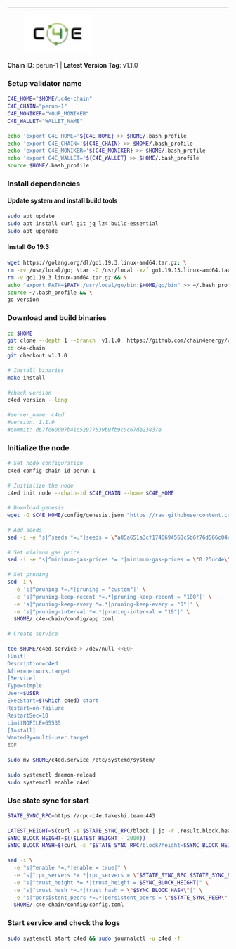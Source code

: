 ---
<figure><img src="https://github.com/takeshi-val/Logo/raw/main/chain4energy.png" width="150" alt=""><figcaption></figcaption></figure>

**Chain ID**: perun-1 | **Latest Version Tag**: v1.1.0 

### Setup validator name

```bash
C4E_HOME="$HOME/.c4e-chain"
C4E_CHAIN="perun-1"
C4E_MONIKER="YOUR_MONIKER"
C4E_WALLET="WALLET_NAME"

echo 'export C4E_HOME='${C4E_HOME} >> $HOME/.bash_profile
echo 'export C4E_CHAIN='${C4E_CHAIN} >> $HOME/.bash_profile
echo 'export C4E_MONIKER='${C4E_MONIKER} >> $HOME/.bash_profile
echo 'export C4E_WALLET='${C4E_WALLET} >> $HOME/.bash_profile
source $HOME/.bash_profile
```

### Install dependencies

#### Update system and install build tools

```bash
sudo apt update
sudo apt install curl git jq lz4 build-essential
sudo apt upgrade
```

#### Install Go 19.3

```bash
wget https://golang.org/dl/go1.19.3.linux-amd64.tar.gz; \
rm -rv /usr/local/go; \tar -C /usr/local -xzf go1.19.13.linux-amd64.tar.gz && \
rm -v go1.19.3.linux-amd64.tar.gz && \
echo "export PATH=$PATH:/usr/local/go/bin:$HOME/go/bin" >> ~/.bash_profile && \
source ~/.bash_profile && \
go version
```

### Download and build binaries

```bash
cd $HOME
git clone --depth 1 --branch  v1.1.0  https://github.com/chain4energy/c4e-chain.git
cd c4e-chain
git checkout v1.1.0

# Install binaries
make install

#check version
c4ed version --long

#server_name: c4ed
#version: 1.1.0
#commit: d67fd60d07b41c52977539b9fb9c0c67de23837e

```
### Initialize the node

```bash
# Set node configuration
c4ed config chain-id perun-1

# Initialize the node
c4ed init node --chain-id $C4E_CHAIN --home $C4E_HOME

# Download genesis
wget -O $C4E_HOME/config/genesis.json "https://raw.githubusercontent.com/chain4energy/c4e-chains/main/perun-1/genesis.json"

# Add seeds
sed -i -e "s|^seeds *=.*|seeds = \"a85a651a3cf1746694560c5b6f76d566c04ca581@c4e-seed.takeshi.team:10256\"|" $HOME/.c4e-chain/config/config.toml

# Set minimum gas price
sed -i -e "s|^minimum-gas-prices *=.*|minimum-gas-prices = \"0.25uc4e\"|" $HOME/.c4e-chain/config/app.toml

# Set pruning
sed -i \
  -e 's|^pruning *=.*|pruning = "custom"|' \
  -e 's|^pruning-keep-recent *=.*|pruning-keep-recent = "100"|' \
  -e 's|^pruning-keep-every *=.*|pruning-keep-every = "0"|' \
  -e 's|^pruning-interval *=.*|pruning-interval = "19"|' \
  $HOME/.c4e-chain/config/app.toml

# Create service

tee $HOME/c4ed.service > /dev/null <<EOF
[Unit]
Description=c4ed
After=network.target
[Service]
Type=simple
User=$USER
ExecStart=$(which c4ed) start 
Restart=on-failure
RestartSec=10
LimitNOFILE=65535
[Install]
WantedBy=multi-user.target
EOF

sudo mv $HOME/c4ed.service /etc/systemd/system/

sudo systemctl daemon-reload
sudo systemctl enable c4ed
```


### Use state sync for start 

```bash
STATE_SYNC_RPC=https://rpc-c4e.takeshi.team:443

LATEST_HEIGHT=$(curl -s $STATE_SYNC_RPC/block | jq -r .result.block.header.height)
SYNC_BLOCK_HEIGHT=$(($LATEST_HEIGHT - 2000))
SYNC_BLOCK_HASH=$(curl -s "$STATE_SYNC_RPC/block?height=$SYNC_BLOCK_HEIGHT" | jq -r .result.block_id.hash)

sed -i \
  -e "s|^enable *=.*|enable = true|" \
  -e "s|^rpc_servers *=.*|rpc_servers = \"$STATE_SYNC_RPC,$STATE_SYNC_RPC\"|" \
  -e "s|^trust_height *=.*|trust_height = $SYNC_BLOCK_HEIGHT|" \
  -e "s|^trust_hash *=.*|trust_hash = \"$SYNC_BLOCK_HASH\"|" \
  -e "s|^persistent_peers *=.*|persistent_peers = \"$STATE_SYNC_PEER\"|" \
  $HOME/.c4e-chain/config/config.toml
```

### Start service and check the logs

```bash
sudo systemctl start c4ed && sudo journalctl -u c4ed -f 
```
